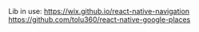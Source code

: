 

Lib in use:
https://wix.github.io/react-native-navigation
https://github.com/tolu360/react-native-google-places

